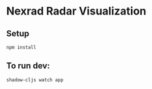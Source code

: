 # Nexrad Radar Visualization

## Setup
```
npm install
```

## To run dev:
```
shadow-cljs watch app
```
